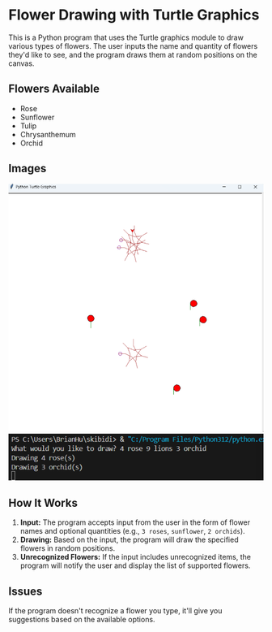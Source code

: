 # Flower Drawing with Turtle Graphics

This is a Python program that uses the Turtle graphics module to draw various types of flowers. The user inputs the name and quantity of flowers they'd like to see, and the program draws them at random positions on the canvas. 

## Flowers Available

- Rose
- Sunflower
- Tulip
- Chrysanthemum
- Orchid

## Images
![Flower Drawing Example](https://github.com/Aero-ComSci/1-1-3-flower-garden-i-eat-flowers/blob/4c07cf76869cfd3bf486159b8e9ec5436c03fcb1/images/Screenshot%202024-09-06%20152252.png)
![Input Example](https://github.com/Aero-ComSci/1-1-3-flower-garden-i-eat-flowers/blob/4c07cf76869cfd3bf486159b8e9ec5436c03fcb1/images/Screenshot%202024-09-06%20152257.png)

## How It Works

1. **Input:** The program accepts input from the user in the form of flower names and optional quantities (e.g., `3 roses`, `sunflower`, `2 orchids`).
2. **Drawing:** Based on the input, the program will draw the specified flowers in random positions.
3. **Unrecognized Flowers:** If the input includes unrecognized items, the program will notify the user and display the list of supported flowers.

## Issues

If the program doesn't recognize a flower you type, it'll give you suggestions based on the available options.
